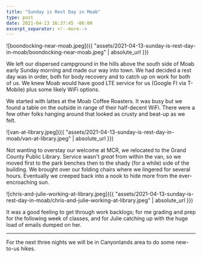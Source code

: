 ```yaml
--- 
title: "Sunday is Rest Day in Moab"
type: post
date: 2021-04-13 16:37:45 -06:00
excerpt_separator: <!--more-->
---
```


![boondocking-near-moab.jpeg]({{ "assets/2021-04-13-sunday-is-rest-day-in-moab/boondocking-near-moab.jpeg" | absolute_url }})


We left our dispersed campground in the hills above the south side of Moab early Sunday morning and made our way into town. We had decided a rest day was in order, both for body recovery and to catch up on work for both of us. We knew Moab would have good LTE service for us (Google FI via T-Mobile) plus some likely WiFi options.

We started with lattes at the Moab Coffee Roasters. It was busy but we found a table on the outside in range of their half-decent WiFi. There were a few other folks hanging around that looked as crusty and beat-up as we felt.


![van-at-library.jpeg]({{ "assets/2021-04-13-sunday-is-rest-day-in-moab/van-at-library.jpeg" | absolute_url }})


Not wanting to overstay our welcome at MCR, we relocated to the Grand County Public Library. Service wasn't *great* from within the van, so we moved first to the park benches then to the shady (for a while) side of the building. We brought over our folding chairs where we lingered for several hours. Eventually we creeped back into a nook to hide more from the ever-encroaching sun.


![chris-and-julie-working-at-library.jpeg]({{ "assets/2021-04-13-sunday-is-rest-day-in-moab/chris-and-julie-working-at-library.jpeg" | absolute_url }})


It was a good feeling to get through work backlogs; for me grading and prep for the following week of classes, and for Julie catching up with the huge load of emails dumped on her.

---

For the next three nights we will be in Canyonlands area to do some new-to-us hikes.